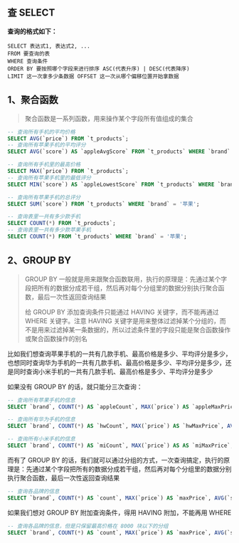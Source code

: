 ## 查 SELECT

**查询的格式如下：**

```
SELECT 表达式1, 表达式2, ...
FROM 要查询的表
WHERE 查询条件
ORDER BY 要按照哪个字段来进行排序 ASC(代表升序) | DESC(代表降序)
LIMIT 这一次拿多少条数据 OFFSET 这一次从哪个偏移位置开始拿数据
```

## 1、聚合函数

> 聚合函数是一系列函数，用来操作某个字段所有值组成的集合

```SQL
-- 查询所有手机的平均价格
SELECT AVG(`price`) FROM `t_products`;
-- 查询所有苹果手机的平均评分
SELECT AVG(`score`) AS `appleAvgScore` FROM `t_products` WHERE `brand` = '苹果';

-- 查询所有手机里的最高价格
SELECT MAX(`price`) FROM `t_products`;
-- 查询所有苹果手机里的最低评分
SELECT MIN(`score`) AS `appleLowestScore` FROM `t_products` WHERE `brand` = '苹果';

-- 查询所有苹果手机的总评分
SELECT SUM(`score`) FROM `t_products` WHERE `brand` = '苹果';

-- 查询表里一共有多少款手机
SELECT COUNT(*) FROM `t_products`;
-- 查询表里一共有多少款苹果手机
SELECT COUNT(*) FROM `t_products` WHERE `brand` = '苹果';
```

## 2、GROUP BY

> GROUP BY 一般就是用来跟聚合函数联用，执行的原理是：先通过某个字段把所有的数据分成若干组，然后再对每个分组里的数据分别执行聚合函数，最后一次性返回查询结果
> 
> 给 GROUP BY 添加查询条件只能通过 HAVING 关键字，而不能再通过 WHERE 关键字。注意 HAVING 关键字是用来整体过滤掉某个分组的，而不是用来过滤掉某一条数据的，所以过滤条件里的字段只能是聚合函数操作或聚合函数操作的别名

比如我们想查询苹果手机的一共有几款手机、最高价格是多少、平均评分是多少，也想同时查询华为手机的一共有几款手机、最高价格是多少、平均评分是多少，还是同时查询小米手机的一共有几款手机、最高价格是多少、平均评分是多少

如果没有 GROUP BY 的话，就只能分三次查询：

```SQL
-- 查询所有苹果手机的信息
SELECT `brand`, COUNT(*) AS `appleCount`, MAX(`price`) AS `appleMaxPrice`, AVG(`score`) AS `appleAgvScore` FROM `t_products` WHERE `brand` = '苹果';

-- 查询所有华为手机的信息
SELECT `brand`, COUNT(*) AS `hwCount`, MAX(`price`) AS `hwMaxPrice`, AVG(`score`) AS `hwAgvScore` FROM `t_products` WHERE `brand` = '华为';

-- 查询所有小米手机的信息
SELECT `brand`, COUNT(*) AS `miCount`, MAX(`price`) AS AS `miMaxPrice`, AVG(`score`) AS `miAgvScore` FROM `t_products` WHERE `brand` = '小米';
```

而有了 GROUP BY 的话，我们就可以通过分组的方式，一次查询搞定，执行的原理是：先通过某个字段把所有的数据分成若干组，然后再对每个分组里的数据分别执行聚合函数，最后一次性返回查询结果

```SQL
-- 查询各品牌的信息
SELECT `brand`, COUNT(*) AS `count`, MAX(`price`) AS `maxPrice`, AVG(`score`) AS `agvScore` FROM `t_products` GROUP BY `brand`;
```

如果我们想对 GROUP BY 附加查询条件，得用 HAVING 附加，不能再用 WHERE

```SQL
-- 查询各品牌的信息，但是只保留最高价格在 8000 块以下的分组
SELECT `brand`, COUNT(*) AS `count`, MAX(`price`) AS `maxPrice`, AVG(`score`) AS `agvScore` FROM `t_products` GROUP BY `brand` HAVING `maxPrice` <= 8000;
```
